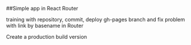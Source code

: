 ##Simple app in React Router

training with repository, commit, deploy gh-pages branch and fix problem with link by basename in Router

Create a production build version